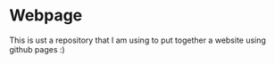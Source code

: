 # Webpage

This is ust a repository that I am using to put together a website using github pages :)
